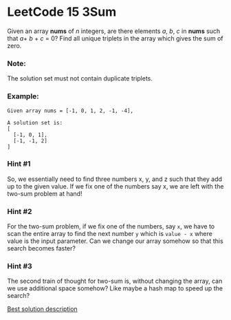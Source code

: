 # LeetCode 15 3Sum
Given an array **nums** of *n* integers, are there elements *a*, *b*, *c* in **nums** such that *a*+ *b* + *c* = 0? Find all unique triplets in the array which gives the sum of zero.

### Note:

The solution set must not contain duplicate triplets.

### Example:
```
Given array nums = [-1, 0, 1, 2, -1, -4],

A solution set is:
[
  [-1, 0, 1],
  [-1, -1, 2]
]
```

### Hint #1
So, we essentially need to find three numbers x, y, and z such that they add up to the given value. If we fix one of the numbers say x, we are left with the two-sum problem at hand!

### Hint #2
For the two-sum problem, if we fix one of the numbers, say `x`, we have to scan the entire array to find the next number `y` which is `value - x` where value is the input parameter. Can we change our array somehow so that this search becomes faster?

### Hint #3
The second train of thought for two-sum is, without changing the array, can we use additional space somehow? Like maybe a hash map to speed up the search?


[Best solution description](https://fizzbuzzed.com/top-interview-questions-1/)